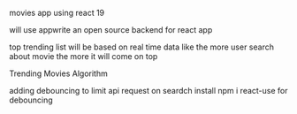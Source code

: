 movies app using react 19

will use appwrite an open source backend for react app

top trending list will be based on real time data like the more user search about movie the more it will come on top

 Trending Movies Algorithm

 adding debouncing to limit api request on seardch
 install npm i react-use for debouncing 
